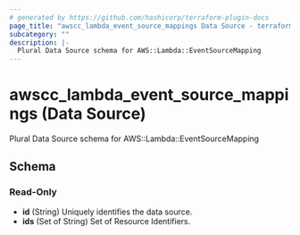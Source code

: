 ```yaml
---
# generated by https://github.com/hashicorp/terraform-plugin-docs
page_title: "awscc_lambda_event_source_mappings Data Source - terraform-provider-awscc"
subcategory: ""
description: |-
  Plural Data Source schema for AWS::Lambda::EventSourceMapping
---
```


# awscc_lambda_event_source_mappings (Data Source)

Plural Data Source schema for AWS::Lambda::EventSourceMapping



<!-- schema generated by tfplugindocs -->
## Schema

### Read-Only

- **id** (String) Uniquely identifies the data source.
- **ids** (Set of String) Set of Resource Identifiers.



